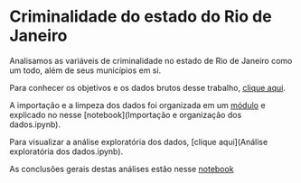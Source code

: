 # Criminalidade do estado do Rio de Janeiro

Analisamos as variáveis de criminalidade no estado de Rio de Janeiro como um todo, além de seus municípios em si. 

Para conhecer os objetivos e os dados brutos desse trabalho, [clique aqui](Introdução.ipynb). 

A importação e a limpeza dos dados foi organizada em um [módulo](Dados.py) e explicado no nesse [notebook](Importação e organização dos dados.ipynb).

Para visualizar a análise exploratória dos dados, [clique aqui](Análise exploratória dos dados.ipynb).

As conclusões gerais destas análises estão nesse [notebook](Conclusões.ipynb)
